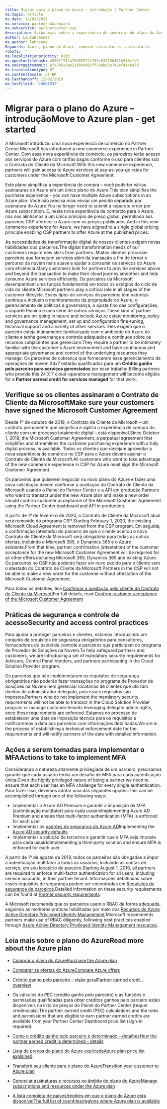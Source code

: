 ```yaml
---
title: Migrar para o plano do Azure – introdução | Partner Center
ms.topic: article
ms.date: 12/02/2019
ms.service: partner-dashboard
ms.subservice: partnercenter-csp
description: Saiba mais sobre a experiência de comércio do plano do Azure para comprar serviços do Azure com tarifas pagas conforme o uso para os clientes. Conheça também os novos requisitos de segurança.
author: LauraBrenner
ms.author: labrenne
Keywords: Azure, plano do Azure, comprar assinaturas, assinaturas
robots: ''
ms.localizationpriority: High
ms.openlocfilehash: 49807f982a75d55572e783c832896461b546cfd3
ms.sourcegitcommit: a7c705c6ee11d866401ff38ab93e7e2ef4a46a7d
ms.translationtype: HT
ms.contentlocale: pt-BR
ms.lasthandoff: 12/02/2019
ms.locfileid: "74681939"
---
```

# <a name="move-to-azure-plan---get-started"></a><span data-ttu-id="c9c92-105">Migrar para o plano do Azure – introdução</span><span class="sxs-lookup"><span data-stu-id="c9c92-105">Move to Azure plan - get started</span></span>

<span data-ttu-id="c9c92-106">A Microsoft introduziu uma nova experiência de comércio no Partner Center.</span><span class="sxs-lookup"><span data-stu-id="c9c92-106">Microsoft has introduced a new commerce experience in Partner Center.</span></span>  <span data-ttu-id="c9c92-107">Com essa nova experiência de comércio, os parceiros terão acesso aos serviços do Azure com tarifas pagas conforme o uso para clientes sob o Contrato de Cliente da Microsoft.</span><span class="sxs-lookup"><span data-stu-id="c9c92-107">With this new commerce experience, partners will gain access to Azure services at pay-as-you-go rates for customers under the Microsoft Customer Agreement.</span></span>

<span data-ttu-id="c9c92-108">Este plano simplifica a experiência de compra – você pode ter várias assinaturas do Azure em um único plano do Azure.</span><span class="sxs-lookup"><span data-stu-id="c9c92-108">This plan simplifies the purchase experience - you can have multiple Azure subscriptions in an Azure plan.</span></span> <span data-ttu-id="c9c92-109">Você não precisa mais enviar um pedido separado por assinatura do Azure.</span><span class="sxs-lookup"><span data-stu-id="c9c92-109">You no longer need to submit a separate order per Azure subscription.</span></span> <span data-ttu-id="c9c92-110">E, nesta nova experiência de comércio para o Azure, nós nos alinhamos a um único princípio de preço global, permitindo aos parceiros CSP oferecer o Azure com os preços publicados.</span><span class="sxs-lookup"><span data-stu-id="c9c92-110">And in this new commerce experience for Azure, we have aligned to a single global pricing principle enabling CSP partners to offer Azure at the published prices.</span></span>

<span data-ttu-id="c9c92-111">As necessidades de transformação digital de nossos clientes exigem novas habilidades dos parceiros.</span><span class="sxs-lookup"><span data-stu-id="c9c92-111">The digital transformation needs of our customers require new skills from partners.</span></span> <span data-ttu-id="c9c92-112">Muitos clientes procuram parceiros que forneçam serviços além da transação a fim de tornar o percurso da nuvem mais suave e ajudar a consumir os serviços do Azure com eficiência.</span><span class="sxs-lookup"><span data-stu-id="c9c92-112">Many customers look for partners to provide services above and beyond the transaction to make their cloud journey smoother and help consume Azure services efficiently.</span></span> <span data-ttu-id="c9c92-113">Os parceiros da Microsoft desempenham uma função fundamental em todos os estágios do ciclo de vida do cliente.</span><span class="sxs-lookup"><span data-stu-id="c9c92-113">Microsoft partners play a critical role in all stages of the customer lifecycle.</span></span> <span data-ttu-id="c9c92-114">Esses tipos de serviços de parceiros têm natureza contínua e incluem o monitoramento da propriedade do Azure, o gerenciamento de políticas e governança, o ajuste fino das configurações, o suporte técnico e uma série de outros serviços.</span><span class="sxs-lookup"><span data-stu-id="c9c92-114">These kind of partner services are on-going in nature and include Azure estate monitoring, policy and governance management, set up and configuration fine-tuning, technical support and a variety of other services.</span></span> <span data-ttu-id="c9c92-115">Eles exigem que o parceiro esteja intimamente familiarizado com o ambiente do Azure do cliente e tenha governança e controle adequados e contínuos sobre os recursos subjacentes que gerenciam.</span><span class="sxs-lookup"><span data-stu-id="c9c92-115">They require a partner to be intimately familiar with the customer's Azure environment and have continuous and appropriate governance and control of the underlying resources they manage.</span></span> <span data-ttu-id="c9c92-116">Os parceiros de cobrança que fornecerem esse gerenciamento de operações de nuvem 24x7 estarão qualificados para um **Crédito ganho pelo parceiro para serviços gerenciados** por esse trabalho.</span><span class="sxs-lookup"><span data-stu-id="c9c92-116">Billing partners who provide this 24 X 7 cloud-operations management will become eligible for a **Partner earned credit for services managed** for that work.</span></span>

## <a name="make-sure-your-customers-have-signed-the-microsoft-customer-agreement"></a><span data-ttu-id="c9c92-117">Verifique se os clientes assinaram o Contrato de Cliente da Microsoft</span><span class="sxs-lookup"><span data-stu-id="c9c92-117">Make sure your customers have signed the Microsoft Customer Agreement</span></span>

<span data-ttu-id="c9c92-118">Desde 1º de outubro de 2019, o Contrato de Cliente da Microsoft – um contrato permanente que simplifica e agiliza a experiência de compra do cliente com um processo totalmente digital – está disponível.</span><span class="sxs-lookup"><span data-stu-id="c9c92-118">Since October 1, 2019, the Microsoft Customer Agreement, a perpetual agreement that simplifies and streamlines the customer purchasing experience with a fully digital process, is available.</span></span> <span data-ttu-id="c9c92-119">Todos os clientes que desejam aproveitar a nova experiência de comércio no CSP para o Azure devem assinar o Contrato de Cliente da Microsoft.</span><span class="sxs-lookup"><span data-stu-id="c9c92-119">All customers who want to take advantage of the new commerce experience in CSP for Azure must sign the Microsoft Customer Agreement.</span></span>

<span data-ttu-id="c9c92-120">Os parceiros que quiserem negociar no novo plano do Azure e fazer uma nova solicitação devem confirmar a aceitação do Contrato de Cliente da Microsoft usando o Painel do Partner Center e a API em produção.</span><span class="sxs-lookup"><span data-stu-id="c9c92-120">Partners who want to transact under the new Azure plan and make a new order should confirm customer acceptance of the Microsoft Customer Agreement using the Partner Center dashboard and API in production.</span></span>

<span data-ttu-id="c9c92-121">A partir de 1º de fevereiro de 2020, o Contrato de Cliente da Microsoft atual será removido do programa CSP.</span><span class="sxs-lookup"><span data-stu-id="c9c92-121">Starting February 1, 2020, the existing Microsoft Cloud Agreement is removed from the CSP program.</span></span> <span data-ttu-id="c9c92-122">Em seguida, a confirmação (atestado) do parceiro de que o cliente aceitou o novo Contrato de Cliente da Microsoft será obrigatória para todas as outras ofertas, incluindo o Microsoft 365, o Dynamics 365 e o Azure existente.</span><span class="sxs-lookup"><span data-stu-id="c9c92-122">From that time, partner confirmation (attestation) of the customer acceptance for the new Microsoft Customer Agreement will be required for all other offers including Microsoft 365, Dynamics 365 and existing Azure.</span></span> <span data-ttu-id="c9c92-123">Os parceiros no CSP não poderão fazer um novo pedido para o cliente sem o atestado do Contrato de Cliente da Microsoft.</span><span class="sxs-lookup"><span data-stu-id="c9c92-123">Partners in the CSP will not be able to make a new order for the customer without attestation of the Microsoft Customer Agreement.</span></span>

<span data-ttu-id="c9c92-124">Para todos os detalhes, leia [Confirmar a aceitação pelo cliente do Contrato de Cliente da Microsoft](confirm-customer-agreement.md)</span><span class="sxs-lookup"><span data-stu-id="c9c92-124">For full details, read [Confirm customer acceptance of the Microsoft Customer Agreement](confirm-customer-agreement.md)</span></span>

## <a name="security-and-access-control-practices"></a><span data-ttu-id="c9c92-125">Práticas de segurança e controle de acesso</span><span class="sxs-lookup"><span data-stu-id="c9c92-125">Security and access control practices</span></span>

<span data-ttu-id="c9c92-126">Para ajudar a proteger parceiros e clientes, estamos introduzindo um conjunto de requisitos de segurança obrigatórios para consultores, fornecedores do painel de controle e parceiros que participam do programa de Provedor de Soluções na Nuvem.</span><span class="sxs-lookup"><span data-stu-id="c9c92-126">To help safeguard partners and customers, we are introducing a set of mandatory security requirements for Advisors, Control Panel Vendors, and partners participating in the Cloud Solution Provider program.</span></span>

<span data-ttu-id="c9c92-127">Os parceiros que não implementarem os requisitos de segurança obrigatórios não poderão fazer transações no programa de Provedor de Soluções na Nuvem nem gerenciar locatários de clientes que utilizam direitos de administrador delegado, pois esses requisitos são impostos.</span><span class="sxs-lookup"><span data-stu-id="c9c92-127">Partners who do not implement the mandatory security requirements will not be able to transact in the Cloud Solution Provider program or manage customer tenants leveraging delegate admin rights, once these requirements are enforced.</span></span> <span data-ttu-id="c9c92-128">Estamos no processo de estabelecer uma data de imposição técnica para os requisitos e notificaremos a data aos parceiros com informações detalhadas.</span><span class="sxs-lookup"><span data-stu-id="c9c92-128">We are in the process of establishing a technical enforcement date for the requirements and will notify partners of the date with detailed information.</span></span>

## <a name="actions-to-take-to-implement-mfa"></a><span data-ttu-id="c9c92-129">Ações a serem tomadas para implementar o MFA</span><span class="sxs-lookup"><span data-stu-id="c9c92-129">Actions to take to implement MFA</span></span>

<span data-ttu-id="c9c92-130">Considerando a natureza altamente privilegiada de um parceiro, precisamos garantir que cada usuário tenha um desafio de MFA para cada autenticação única.</span><span class="sxs-lookup"><span data-stu-id="c9c92-130">Given the highly privileged nature of being a partner we need to ensure that each user has an MFA challenge for every single authentication.</span></span> <span data-ttu-id="c9c92-131">Para fazer isso, devemos adotar uma das seguintes opções:</span><span class="sxs-lookup"><span data-stu-id="c9c92-131">This can be accomplished through one of the following ways:</span></span>

- <span data-ttu-id="c9c92-132">Implementar o Azure AD Premium e garantir a imposição da MFA (autenticação multifator) para cada usuário</span><span class="sxs-lookup"><span data-stu-id="c9c92-132">Implementing Azure AD Premium and ensure that multi-factor authentication (MFA) is enforced for each user</span></span>
- <span data-ttu-id="c9c92-133">Implementar os [padrões de segurança do Azure AD](https://docs.microsoft.com/azure/active-directory/conditional-access/concept-conditional-access-security-defaults)</span><span class="sxs-lookup"><span data-stu-id="c9c92-133">Implementing the [Azure AD security defaults](https://docs.microsoft.com/azure/active-directory/conditional-access/concept-conditional-access-security-defaults)</span></span>
- <span data-ttu-id="c9c92-134">Implementar a solução de terceiros e garantir que a MFA seja imposta para cada usuário</span><span class="sxs-lookup"><span data-stu-id="c9c92-134">Implementing a third-party solution and ensure MFA is enforced for each user</span></span>

<span data-ttu-id="c9c92-135">A partir de 1º de agosto de 2019, todos os parceiros são obrigados a impor a autenticação multifator a todos os usuários, incluindo as contas de serviço, em seu locatário de parceiro.</span><span class="sxs-lookup"><span data-stu-id="c9c92-135">Starting August 1, 2019, all partners are required to enforce multi-factor authentication for all users, including service accounts, in their partner tenant.</span></span> <span data-ttu-id="c9c92-136">Informações detalhadas sobre esses requisitos de segurança podem ser encontradas em [Requisitos de segurança de parceiros](https://docs.microsoft.com/partner-center/partner-security-requirements).</span><span class="sxs-lookup"><span data-stu-id="c9c92-136">Detailed information on these security requirements can be found at [Partner security requirements](https://docs.microsoft.com/partner-center/partner-security-requirements).</span></span>

<span data-ttu-id="c9c92-137">A Microsoft recomenda que os parceiros usem o RBAC de forma adequada, seguindo as melhores práticas habilitadas por meio dos [Recursos do Azure Active Directory Privileged Identity Management](https://docs.microsoft.com/azure/active-directory/privileged-identity-management/pim-configure).</span><span class="sxs-lookup"><span data-stu-id="c9c92-137">Microsoft recommends partners make use of RBAC diligently, following best practices enabled through [Azure Active Directory Privileged Identity Management resources](https://docs.microsoft.com/azure/active-directory/privileged-identity-management/pim-configure).</span></span>

## <a name="read-more-about-the-azure-plan"></a><span data-ttu-id="c9c92-138">Leia mais sobre o plano do Azure</span><span class="sxs-lookup"><span data-stu-id="c9c92-138">Read more about the Azure plan</span></span>

- [<span data-ttu-id="c9c92-139">Comprar o plano do Azure</span><span class="sxs-lookup"><span data-stu-id="c9c92-139">Purchase the Azure plan</span></span>](purchase-azure-plan.md)

- [<span data-ttu-id="c9c92-140">Comparar as ofertas do Azure</span><span class="sxs-lookup"><span data-stu-id="c9c92-140">Compare Azure offers</span></span>](compare-azure-offers.md)

- [<span data-ttu-id="c9c92-141">Crédito ganho pelo parceiro – visão geral</span><span class="sxs-lookup"><span data-stu-id="c9c92-141">Partner earned credit - overview</span></span>](partner-earned-credit.md)

- <span data-ttu-id="c9c92-142">Os cálculos do PEC (crédito ganho pelo parceiro) e as funções e permissões qualificadas para obter créditos ganhos pelo parceiro estão disponíveis na lista de preços do Painel do Partner Center (requer credenciais).</span><span class="sxs-lookup"><span data-stu-id="c9c92-142">The partner earned credit (PEC) calculations and the roles and permissions that are eligible to earn partner earned credits are available from your Partner Center Dashboard price list (sign-in required).</span></span>

- [<span data-ttu-id="c9c92-143">Como o crédito ganho pelo parceiro é determinado – detalhes</span><span class="sxs-lookup"><span data-stu-id="c9c92-143">How the partner earned credit is determined - details</span></span>](partner-earned-credit-explanation.md)
- [<span data-ttu-id="c9c92-144">Lista de preços do plano do Azure explicada</span><span class="sxs-lookup"><span data-stu-id="c9c92-144">Azure plan price list explained</span></span>](azure-plan-price-list.md)
- [<span data-ttu-id="c9c92-145">Transferir seu cliente para o plano do Azure</span><span class="sxs-lookup"><span data-stu-id="c9c92-145">Transition your customer to Azure plan</span></span>](azure-plan-transition.md)
- [<span data-ttu-id="c9c92-146">Gerenciar assinaturas e recursos no âmbito do plano do Azure</span><span class="sxs-lookup"><span data-stu-id="c9c92-146">Manage subscriptions and resources under the Azure plan</span></span>](azure-plan-manage.md)
- [<span data-ttu-id="c9c92-147">A lista completa de países/regiões em que o plano do Azure está disponível</span><span class="sxs-lookup"><span data-stu-id="c9c92-147">The full list of countries/regions where Azure plan is available</span></span>](https://query.prod.cms.rt.microsoft.com/cms/api/am/binary/RE3QN0x)
